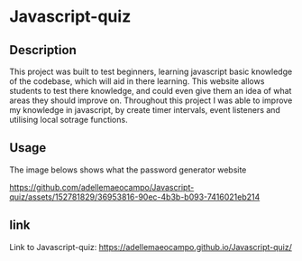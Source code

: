 # Javascript-quiz

## Description

This project was built to test beginners, learning javascript basic knowledge of the codebase, which will aid in there learning. This website allows students to test there knowledge, and could even give them an idea of what areas they should improve on. Throughout this project I was able to improve my knowledge in javascript, by create timer intervals, event listeners and utilising local sotrage functions. 

## Usage

The image belows shows what the password generator website

https://github.com/adellemaeocampo/Javascript-quiz/assets/152781829/36953816-90ec-4b3b-b093-7416021eb214





## link

Link to Javascript-quiz: https://adellemaeocampo.github.io/Javascript-quiz/
